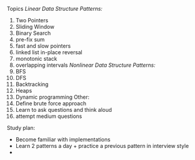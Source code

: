 Topics
*Linear Data Structure Patterns:* 
  1. Two Pointers
  2. Sliding Window
  3. Binary Search
  4. pre-fix sum
  5. fast and slow pointers
  6. linked list in-place reversal
  7. monotonic stack
  8. overlapping intervals
*Nonlinear Data Structure Patterns:* 
9. BFS
10. DFS
11. Backtracking
12. Heaps
13. Dynamic programming
Other:
14. Define brute force approach
15. Learn to ask questions and think aloud
16. attempt medium questions

Study plan:
- Become familiar with implementations
- Learn 2 patterns a day + practice a previous pattern in interview style
-